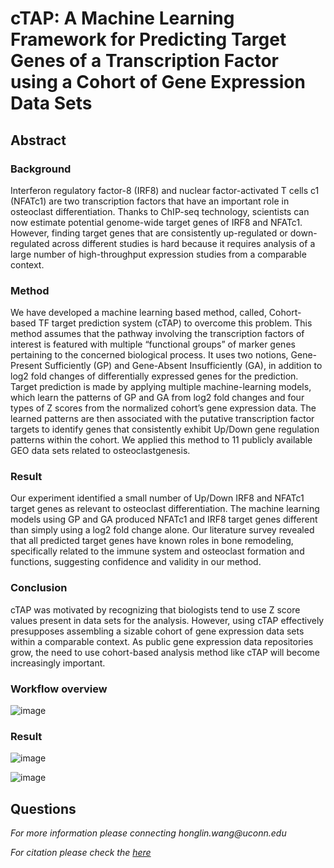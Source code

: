# cTAP: A Machine Learning Framework for Predicting Target Genes of a Transcription Factor using a Cohort of Gene Expression Data Sets

## Abstract 
### Background
Interferon regulatory factor-8 (IRF8) and nuclear factor-activated T cells c1 (NFATc1) are two transcription factors that have an important role in osteoclast differentiation. Thanks to ChIP-seq technology, scientists can now estimate potential genome-wide target genes of IRF8 and NFATc1. However, finding target genes that are consistently up-regulated or down-regulated across different studies is hard because it requires analysis of a large number of high-throughput expression studies from a comparable context.

### Method
We have developed a machine learning based method, called, Cohort-based TF target prediction system (cTAP) to overcome this problem. This method assumes that the pathway involving the transcription factors of interest is featured with multiple “functional groups” of marker genes pertaining to the concerned biological process. It uses two notions, Gene-Present Sufficiently (GP) and Gene-Absent Insufficiently (GA), in addition to log2 fold changes of differentially expressed genes for the prediction. Target prediction is made by applying multiple machine-learning models, which learn the patterns of GP and GA from log2 fold changes and four types of Z scores from the normalized cohort’s gene expression data. The learned patterns are then associated with the putative transcription factor targets to identify genes that consistently exhibit Up/Down gene regulation patterns within the cohort. We applied this method to 11 publicly available GEO data sets related to osteoclastgenesis.

### Result
Our experiment identified a small number of Up/Down IRF8 and NFATc1 target genes as relevant to osteoclast differentiation. The machine learning models using GP and GA produced NFATc1 and IRF8 target genes different than simply using a log2 fold change alone. Our literature survey revealed that all predicted target genes have known roles in bone remodeling, specifically related to the immune system and osteoclast formation and functions, suggesting confidence and validity in our method.

### Conclusion
cTAP was motivated by recognizing that biologists tend to use Z score values present in data sets for the analysis. However, using cTAP effectively presupposes assembling a sizable cohort of gene expression data sets within a comparable context. As public gene expression data repositories grow, the need to use cohort-based analysis method like cTAP will become increasingly important.

### Workflow overview
![image](https://user-images.githubusercontent.com/114254986/215352283-b29b47a0-5327-4398-ac4f-a0fef02d91f8.png)

### Result
![image](https://user-images.githubusercontent.com/114254986/215352294-8e9175b6-738c-4138-afef-10f707424712.png)

![image](https://user-images.githubusercontent.com/114254986/215352308-174e313e-e714-4ea1-a035-343b9568bc06.png)


## Questions
<p><em>For more information please connecting honglin.wang@uconn.edu</em></p>
<p><em>For citation please check the <a href="https://bmcgenomics.biomedcentral.com/articles/10.1186/s12864-021-08159-z">here</a></p>
